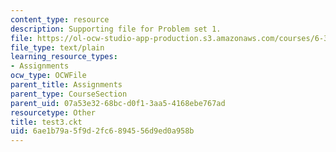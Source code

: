 ```yaml
---
content_type: resource
description: Supporting file for Problem set 1.
file: https://ol-ocw-studio-app-production.s3.amazonaws.com/courses/6-336j-introduction-to-numerical-simulation-sma-5211-fall-2003/6ae1b79a5f9d2fc6894556d9ed0a958b_test3.ckt
file_type: text/plain
learning_resource_types:
- Assignments
ocw_type: OCWFile
parent_title: Assignments
parent_type: CourseSection
parent_uid: 07a53e32-68bc-d0f1-3aa5-4168ebe767ad
resourcetype: Other
title: test3.ckt
uid: 6ae1b79a-5f9d-2fc6-8945-56d9ed0a958b
---
```

